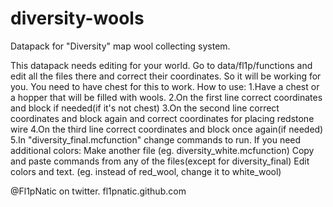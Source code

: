 # diversity-wools
Datapack for "Diversity" map wool collecting system.

This datapack needs editing for your world. 
Go to data/fl1p/functions and edit all the files there and correct their coordinates. So it will be working for you. 
You need to have chest for this to work.
How to use:
1.Have a chest or a hopper that will be filled with wools.
2.On the first line correct coordinates and block if needed(if it's not chest)
3.On the second line correct coordinates and block again and correct coordinates for placing redstone wire
4.On the third line correct coordinates and block once again(if needed)
5.In "diversity_final.mcfunction" change commands to run.
If you need additional colors:
Make another file (eg. diversity_white.mcfunction)
Copy and paste commands from any of the files(except for diversity_final)
Edit colors and text. (eg. instead of red_wool, change it to white_wool)

@Fl1pNatic on twitter.
fl1pnatic.github.com
